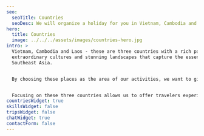 ```yaml
---
seo:
  seoTitle: Countries
  seoDesc: We will organize a holiday for you in Vietnam, Cambodia and Laos.
hero:
  title: Countries
  image: ../../../assets/images/countries-hero.jpg
intro: >
  Vietnam, Cambodia and Laos - these are three countries with a rich past,
  extraordinary cultures and stunning landscapes that capture the essence of
  Southeast Asia.


  By choosing these places as the area of our activities, we want to give travelers the opportunity to experience the authentic atmosphere of the region. Vietnam with its dynamic cities, lush river deltas and long coastlines; Cambodia, home to the majestic ruins of Angkor and its rich history; and Laos with its unparalleled peace, mountain landscapes and warm people.


  Focusing on these three countries allows us to offer travelers experiences that combine adventure, discovery and understanding of local cultures.
countriesWidget: true
skillsWidget: false
tripsWidget: false
chatWidget: true
contactForm: false
---
```

